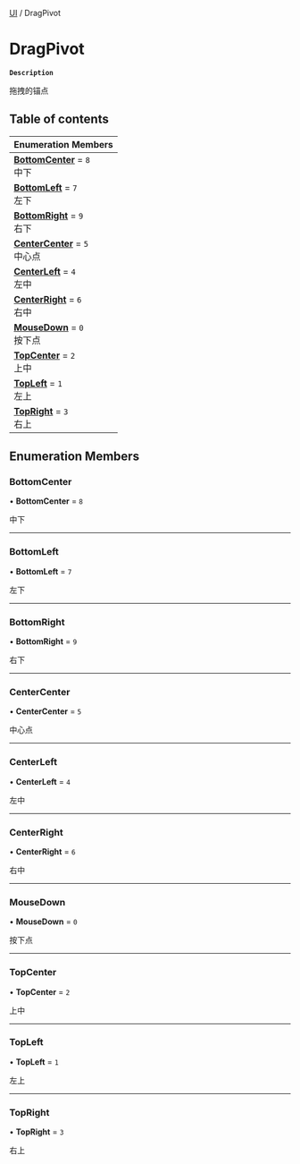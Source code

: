 [UI](../modules/UI.UI.md) / DragPivot

# DragPivot <Badge type="tip" text="Enumeration" />

**`Description`**

拖拽的锚点

## Table of contents

| Enumeration Members |
| :-----|
| **[BottomCenter](UI.DragPivot.md#bottomcenter)** = ``8`` <br> 中下|
| **[BottomLeft](UI.DragPivot.md#bottomleft)** = ``7`` <br> 左下|
| **[BottomRight](UI.DragPivot.md#bottomright)** = ``9`` <br> 右下|
| **[CenterCenter](UI.DragPivot.md#centercenter)** = ``5`` <br> 中心点|
| **[CenterLeft](UI.DragPivot.md#centerleft)** = ``4`` <br> 左中|
| **[CenterRight](UI.DragPivot.md#centerright)** = ``6`` <br> 右中|
| **[MouseDown](UI.DragPivot.md#mousedown)** = ``0`` <br> 按下点|
| **[TopCenter](UI.DragPivot.md#topcenter)** = ``2`` <br> 上中|
| **[TopLeft](UI.DragPivot.md#topleft)** = ``1`` <br> 左上|
| **[TopRight](UI.DragPivot.md#topright)** = ``3`` <br> 右上|

## Enumeration Members

### BottomCenter

• **BottomCenter** = ``8``

中下

___

### BottomLeft

• **BottomLeft** = ``7``

左下

___

### BottomRight

• **BottomRight** = ``9``

右下

___

### CenterCenter

• **CenterCenter** = ``5``

中心点

___

### CenterLeft

• **CenterLeft** = ``4``

左中

___

### CenterRight

• **CenterRight** = ``6``

右中

___

### MouseDown

• **MouseDown** = ``0``

按下点

___

### TopCenter

• **TopCenter** = ``2``

上中

___

### TopLeft

• **TopLeft** = ``1``

左上

___

### TopRight

• **TopRight** = ``3``

右上
